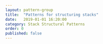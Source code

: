 ```yaml
---
layout: pattern-group
title:  "Patterns for structuring stacks"
date:   2019-01-01 16:20:00
category: Stack Structural Patterns
order: 0
published: false
---
```


